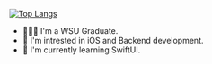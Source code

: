[![Top Langs](https://github-readme-stats-git-masterrstaa-rickstaa.vercel.app/api/top-langs/?username=vladgershun&theme=dracula)](https://github.com/anuraghazra/github-readme-stats)

- 👨🏻‍💻 I'm a WSU Graduate.
- 👀 I'm intrested in iOS and Backend development.
- 🌱 I'm currently learning SwiftUI.
